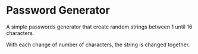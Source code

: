 # Password Generator
A simple passwords generator that create random strings between 1 until 16 characters.

With each change of number of characters, the string is changed together.